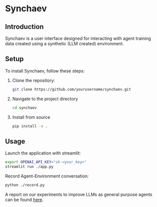 # Synchaev

## Introduction

Synchaev is a user interface designed for interacting  with agent training data created using a synthetic (LLM created) environment.

## Setup


To install Synchaev, follow these steps:

1. Clone the repository:
   ```bash
   git clone https://github.com/yourusername/synchaev.git
   ```
2. Navigate to the project directory
   ```bash
   cd synchaev
   ```
3. Install from source
   ```bash
   pip install -e .
   ```
   
## Usage
Launch the application with streamlit:
```bash
export OPENAI_API_KEY="sk-<your_key>"
streamlit run ./app.py
```

Record Agent-Environment conversation:
```bash
python ./record.py 
```


A report on our experiments to improve LLMs as general purpose agents can be found [here](https://github.com/UptownResearch/synchaev/blob/main/assets/Report.pdf).

